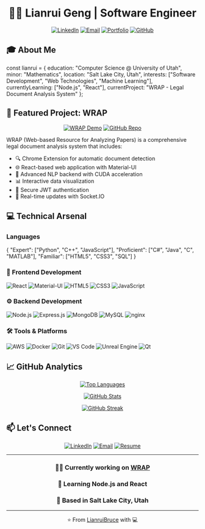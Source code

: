 <div align="center">

# 👨‍💻 Lianrui Geng | Software Engineer

[![LinkedIn](https://img.shields.io/badge/LinkedIn-0077B5?style=for-the-badge&logo=linkedin&logoColor=white)](https://linkedin.com/in/lianrui-geng-01533a294)
[![Email](https://img.shields.io/badge/Email-D14836?style=for-the-badge&logo=gmail&logoColor=white)](mailto:u1346008@utah.edu)
[![Portfolio](https://img.shields.io/badge/Portfolio-FF7139?style=for-the-badge&logo=Google-chrome&logoColor=white)](http://lianruibruce.github.io)
[![GitHub](https://img.shields.io/badge/GitHub-100000?style=for-the-badge&logo=github&logoColor=white)](https://github.com/LianruiBruce)

</div>

## 🎓 About Me

const lianrui = {
    education: "Computer Science @ University of Utah",
    minor: "Mathematics",
    location: "Salt Lake City, Utah",
    interests: ["Software Development", "Web Technologies", "Machine Learning"],
    currentlyLearning: ["Node.js", "React"],
    currentProject: "WRAP - Legal Document Analysis System"
};


## 🚀 Featured Project: WRAP

<div align="center">

[![WRAP Demo](https://img.shields.io/badge/WRAP-Demo-brightgreen?style=for-the-badge)](https://wrapcapstone.com)
[![GitHub Repo](https://img.shields.io/badge/GitHub-Repo-blue?style=for-the-badge)](https://github.com/LianruiBruce/wrap)

</div>

WRAP (Web-based Resource for Analyzing Papers) is a comprehensive legal document analysis system that includes:

- 🔍 Chrome Extension for automatic document detection
- 🌐 React-based web application with Material-UI
- 🤖 Advanced NLP backend with CUDA acceleration
- 📊 Interactive data visualization
- 🔐 Secure JWT authentication
- 📱 Real-time updates with Socket.IO

## 💻 Technical Arsenal

### Languages
{
    "Expert": ["Python", "C++", "JavaScript"],
    "Proficient": ["C#", "Java", "C", "MATLAB"],
    "Familiar": ["HTML5", "CSS3", "SQL"]
}

### 🎨 Frontend Development
![React](https://img.shields.io/badge/React-20232A?style=for-the-badge&logo=react&logoColor=61DAFB)
![Material-UI](https://img.shields.io/badge/Material--UI-0081CB?style=for-the-badge&logo=material-ui&logoColor=white)
![HTML5](https://img.shields.io/badge/HTML5-E34F26?style=for-the-badge&logo=html5&logoColor=white)
![CSS3](https://img.shields.io/badge/CSS3-1572B6?style=for-the-badge&logo=css3&logoColor=white)
![JavaScript](https://img.shields.io/badge/JavaScript-F7DF1E?style=for-the-badge&logo=javascript&logoColor=black)

### ⚙️ Backend Development
![Node.js](https://img.shields.io/badge/Node.js-339933?style=for-the-badge&logo=nodedotjs&logoColor=white)
![Express.js](https://img.shields.io/badge/Express.js-000000?style=for-the-badge&logo=express&logoColor=white)
![MongoDB](https://img.shields.io/badge/MongoDB-4EA94B?style=for-the-badge&logo=mongodb&logoColor=white)
![MySQL](https://img.shields.io/badge/MySQL-005C84?style=for-the-badge&logo=mysql&logoColor=white)
![nginx](https://img.shields.io/badge/nginx-009639?style=for-the-badge&logo=nginx&logoColor=white)

### 🛠️ Tools & Platforms
![AWS](https://img.shields.io/badge/AWS-232F3E?style=for-the-badge&logo=amazon-aws&logoColor=white)
![Docker](https://img.shields.io/badge/Docker-2CA5E0?style=for-the-badge&logo=docker&logoColor=white)
![Git](https://img.shields.io/badge/Git-F05032?style=for-the-badge&logo=git&logoColor=white)
![VS Code](https://img.shields.io/badge/VS_Code-0078D4?style=for-the-badge&logo=visual%20studio%20code&logoColor=white)
![Unreal Engine](https://img.shields.io/badge/Unreal_Engine-313131?style=for-the-badge&logo=unreal-engine&logoColor=white)
![Qt](https://img.shields.io/badge/Qt-41CD52?style=for-the-badge&logo=qt&logoColor=white)

## 📈 GitHub Analytics

<div align="center">
  
[![Top Languages](https://github-readme-stats.vercel.app/api/top-langs/?username=lianruibruce&layout=compact&theme=radical&hide_border=true)](https://github.com/LianruiBruce)

[![GitHub Stats](https://github-readme-stats.vercel.app/api?username=lianruibruce&show_icons=true&theme=radical&hide_border=true)](https://github.com/LianruiBruce)

[![GitHub Streak](https://github-readme-streak-stats.herokuapp.com/?user=lianruibruce&theme=radical&hide_border=true)](https://github.com/LianruiBruce)

</div>

## 📫 Let's Connect

<div align="center">

[![LinkedIn](https://img.shields.io/badge/Connect_on_LinkedIn-0077B5?style=for-the-badge&logo=linkedin&logoColor=white)](https://linkedin.com/in/lianrui-geng-01533a294)
[![Email](https://img.shields.io/badge/Send_an_Email-D14836?style=for-the-badge&logo=gmail&logoColor=white)](mailto:u1346008@utah.edu)
[![Resume](https://img.shields.io/badge/View_Resume-FF7139?style=for-the-badge&logo=adobe-acrobat-reader&logoColor=white)](http://lianruibruce.github.io/files/Geng_Lianrui_Resume_0924.pdf)

</div>

---
<div align="center">
    
### 👨‍💻 Currently working on [WRAP](https://github.com/LianruiBruce/wrap)
### 🌱 Learning Node.js and React
### 📍 Based in Salt Lake City, Utah

</div>

---
<div align="center">
    
⭐️ From [LianruiBruce](https://github.com/LianruiBruce) with 💻

</div>
